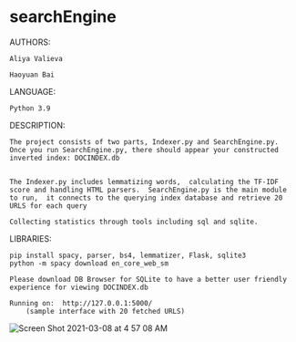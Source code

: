 # searchEngine

AUTHORS:
	
	Aliya Valieva 
	
	Haoyuan Bai
	
LANGUAGE:


	Python 3.9

DESCRIPTION: 


	The project consists of two parts, Indexer.py and SearchEngine.py.
	Once you run SearchEngine.py, there should appear your constructed inverted index: DOCINDEX.db
	

	The Indexer.py includes lemmatizing words,  calculating the TF-IDF score and handling HTML parsers.  SearchEngine.py is the main module to run,  it connects to the querying index database and retrieve 20 URLS for each query
 
	Collecting statistics through tools including sql and sqlite.



LIBRARIES:

	pip install spacy, parser, bs4, lemmatizer, Flask, sqlite3
	python -m spacy download en_core_web_sm

	Please download DB Browser for SQLite to have a better user friendly experience for viewing DOCINDEX.db

	Running on:  http://127.0.0.1:5000/ 
		(sample interface with 20 fetched URLS)
 ![Screen Shot 2021-03-08 at 4 57 08 AM](https://user-images.githubusercontent.com/72169983/110261329-9e8f0e80-7fd1-11eb-8772-ce317ab3a35d.png)
